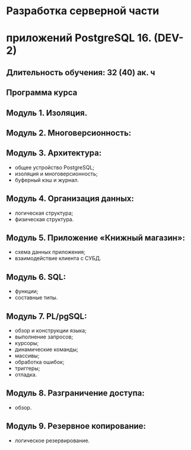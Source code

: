 
# Разработка серверной части 
# приложений PostgreSQL 16. (DEV-2)

## Длительность обучения: 32 (40) ак. ч

## Программа курса
 
## Модуль 1. Изоляция.   

## Модуль 2. Многоверсионность:   


## Модуль 3. Архитектура:   
* общее устройство PostgreSQL;  
* изоляция и многоверсионность;  
* буферный кэш и журнал.  

## Модуль 4. Организация данных:   
* логическая структура;  
* физическая структура.  

## Модуль 5. Приложение «Книжный магазин»:   
* схема данных приложения;  
* взаимодействие клиента с СУБД.  

## Модуль 6. SQL:   
* функции;  
* составные типы.  
## Модуль 7. PL/pgSQL:  

* обзор и конструкции языка;  
* выполнение запросов;  
* курсоры;  
* динамические команды;  
* массивы;  
* обработка ошибок;  
* триггеры;  
* отладка.  

## Модуль 8. Разграничение доступа:   
* обзор.  

## Модуль 9. Резервное копирование:   
* логическое резервирование.  
 




